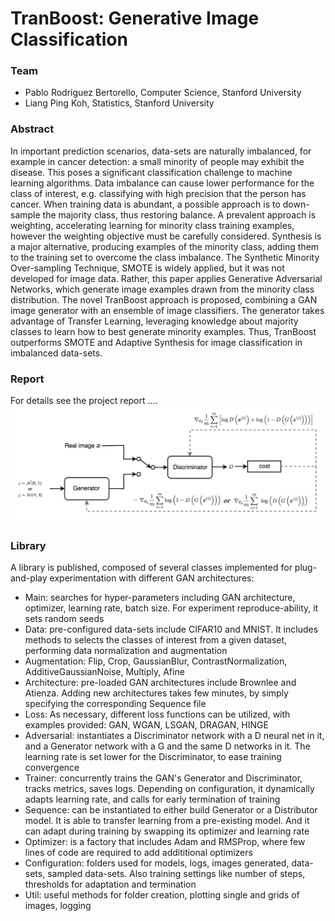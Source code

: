 # TranBoost: Generative Image Classification

### Team
- Pablo Rodriguez Bertorello, Computer Science, Stanford University
- Liang Ping Koh, Statistics, Stanford University

### Abstract
In important prediction scenarios, data-sets are naturally imbalanced, for example in cancer detection: a small minority of people may exhibit the disease. This poses a significant classification challenge to machine learning algorithms. Data imbalance can cause lower performance for the class of interest, e.g. classifying with high precision that the person has cancer. When training data is abundant, a possible approach is to down-sample the majority class, thus restoring balance.  A prevalent approach is weighting, accelerating learning for minority class training examples, however the weighting objective must be carefully considered. Synthesis is a major alternative, producing examples of the minority class, adding them to the training set to overcome the class imbalance. The Synthetic Minority Over-sampling Technique, SMOTE is widely applied, but it was not developed for image data. Rather, this paper applies Generative Adversarial Networks, which generate image examples drawn from the minority class distribution. The novel TranBoost approach is proposed, combining a GAN image generator with an ensemble of image classifiers. The generator takes advantage of Transfer Learning, leveraging knowledge about majority classes to learn how to best generate minority examples. Thus, TranBoost outperforms SMOTE and Adaptive Synthesis for image classification in imbalanced data-sets.

### Report
For details see the project report ....
![picture](img/gan-loss.png)

### Library
A library is published, composed of several classes implemented for plug-and-play experimentation with different GAN architectures:
- Main: searches for hyper-parameters including GAN architecture, optimizer, learning rate, batch size.  For experiment reproduce-ability, it sets random seeds 
- Data: pre-configured data-sets include CIFAR10 and MNIST. It includes methods to selects the classes of interest from a given dataset, performing data normalization and augmentation
- Augmentation: Flip, Crop, GaussianBlur, ContrastNormalization, AdditiveGaussianNoise, Multiply, Afine
- Architecture: pre-loaded GAN architectures include Brownlee and Atienza. Adding new architectures takes few minutes, by simply specifying the corresponding Sequence file 
- Loss: As necessary, different loss functions can be utilized, with examples provided: GAN, WGAN, LSGAN, DRAGAN, HINGE
- Adversarial: instantiates a Discriminator network with a D neural net in it, and a Generator network with a G and the same D networks in it. The learning rate is set lower for the Discriminator, to ease training convergence
- Trainer: concurrently trains the GAN's Generator and Discriminator, tracks metrics, saves logs.  Depending on configuration, it dynamically adapts learning rate, and calls for early termination of training 
- Sequence: can be instantiated to either build Generator or a Distributor model.  It is able to transfer learning  from a pre-existing model. And it can adapt during training by swapping its optimizer and learning rate 
- Optimizer: is a factory that includes Adam and RMSProp, where few lines of code are required to add addititional optimizers 
- Configuration: folders used for models, logs, images generated, data-sets, sampled data-sets. Also training settings like number of steps, thresholds for adaptation and termination
- Util: useful methods for folder creation, plotting single and grids of images, logging 


